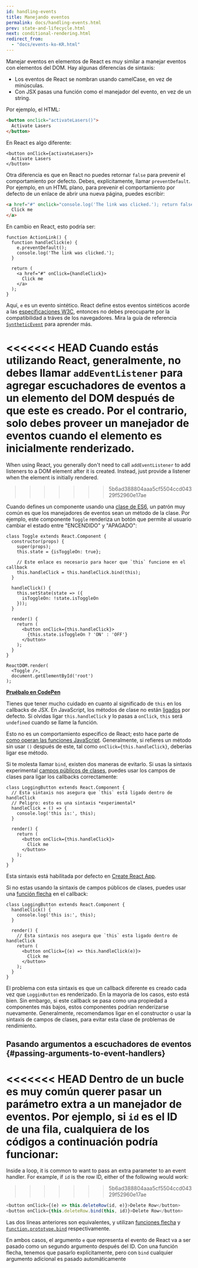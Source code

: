 ```yaml
---
id: handling-events
title: Manejando eventos
permalink: docs/handling-events.html
prev: state-and-lifecycle.html
next: conditional-rendering.html
redirect_from:
  - "docs/events-ko-KR.html"
---
```


Manejar eventos en elementos de React es muy similar a manejar eventos con elementos del DOM. Hay algunas diferencias de sintaxis:

* Los eventos de React se nombran usando camelCase, en vez de minúsculas.
* Con JSX pasas una función como el manejador del evento, en vez de un string.

Por ejemplo, el HTML:

```html
<button onclick="activateLasers()">
  Activate Lasers
</button>
```

En React es algo diferente:

```js{1}
<button onClick={activateLasers}>
  Activate Lasers
</button>
```

Otra diferencia es que en React no puedes retornar `false` para prevenir el comportamiento por defecto. Debes, explícitamente, llamar `preventDefault`. Por ejemplo, en un HTML plano, para prevenir el comportamiento por defecto de un enlace de abrir una nueva página, puedes escribir:

```html
<a href="#" onclick="console.log('The link was clicked.'); return false">
  Click me
</a>
```

En cambio en React, esto podría ser:

```js{2-5,8}
function ActionLink() {
  function handleClick(e) {
    e.preventDefault();
    console.log('The link was clicked.');
  }

  return (
    <a href="#" onClick={handleClick}>
      Click me
    </a>
  );
}
```

Aquí, `e` es un evento sintético. React define estos eventos sintéticos acorde a las [especificaciones W3C](https://www.w3.org/TR/DOM-Level-3-Events/), entonces no debes preocuparte por la compatibilidad a tráves de los navegadores. Mira la guía de referencia [`SyntheticEvent`](/docs/events.html) para aprender más.

<<<<<<< HEAD
Cuando estás utilizando React, generalmente, no debes llamar `addEventListener` para agregar escuchadores de eventos a un elemento del DOM después de que este es creado. Por el contrario, solo debes proveer un manejador de eventos cuando el elemento es inicialmente renderizado.
=======
When using React, you generally don't need to call `addEventListener` to add listeners to a DOM element after it is created. Instead, just provide a listener when the element is initially rendered.
>>>>>>> 5b6ad388804aaa5cf5504ccd04329f52960e17ae

Cuando defines un componente usando una [clase de ES6](https://developer.mozilla.org/es/docs/Web/JavaScript/Referencia/Classes), un patrón muy común es que los manejadores de eventos sean un método de la clase. Por ejemplo, este componente `Toggle` renderiza un botón que permite al usuario cambiar el estado entre "ENCENDIDO" y "APAGADO":

```js{6,7,10-14,18}
class Toggle extends React.Component {
  constructor(props) {
    super(props);
    this.state = {isToggleOn: true};

    // Este enlace es necesario para hacer que `this` funcione en el callback
    this.handleClick = this.handleClick.bind(this);
  }

  handleClick() {
    this.setState(state => ({
      isToggleOn: !state.isToggleOn
    }));
  }

  render() {
    return (
      <button onClick={this.handleClick}>
        {this.state.isToggleOn ? 'ON' : 'OFF'}
      </button>
    );
  }
}

ReactDOM.render(
  <Toggle />,
  document.getElementById('root')
);
```

[**Pruébalo en CodePen**](https://codepen.io/gaearon/pen/xEmzGg?editors=0010)

Tienes que tener mucho cuidado en cuanto al significado de `this` en los callbacks de JSX. En JavaScript, los métodos de clase no están [ligados](https://developer.mozilla.org/es/docs/Web/JavaScript/Reference/Global_objects/Function/bind) por defecto. Si olvidas ligar `this.handleClick` y lo pasas a `onClick`, `this` será `undefined` cuando se llame la función.

Esto no es un comportamiento especifico de React; esto hace parte de [como operan las funciones JavaScript](https://www.smashingmagazine.com/2014/01/understanding-javascript-function-prototype-bind/). Generalmente, si refieres un método sin usar `()` después de este, tal como `onClick={this.handleClick}`, deberías ligar ese método.

Si te molesta llamar `bind`, existen dos maneras de evitarlo. Si usas la sintaxis experimental [campos públicos de clases](https://babeljs.io/docs/plugins/transform-class-properties/), puedes usar los campos de clases para ligar los callbacks correctamente:

```js{2-6}
class LoggingButton extends React.Component {
  // Esta sintaxis nos asegura que `this` está ligado dentro de handleClick
  // Peligro: esto es una sintaxis *experimental*
  handleClick = () => {
    console.log('this is:', this);
  }

  render() {
    return (
      <button onClick={this.handleClick}>
        Click me
      </button>
    );
  }
}
```

Esta sintaxis está habilitada por defecto en [Create React App](https://github.com/facebookincubator/create-react-app).

Si no estas usando la sintaxis de campos públicos de clases, puedes usar una [función flecha](https://developer.mozilla.org/es/docs/Web/JavaScript/Reference/Functions/Arrow_functions) en el callback:

```js{7-9}
class LoggingButton extends React.Component {
  handleClick() {
    console.log('this is:', this);
  }

  render() {
    // Esta sintaxis nos asegura que `this` esta ligado dentro de handleClick
    return (
      <button onClick={(e) => this.handleClick(e)}>
        Click me
      </button>
    );
  }
}
```

El problema con esta sintaxis es que un callback diferente es creado cada vez que `LogginButton` es renderizado. En la mayoría de los casos, esto está bien. Sin embargo, si este callback se pasa como una propiedad a componentes más bajos, estos componentes podrían renderizarse nuevamente. Generalmente, recomendamos ligar en el constructor o usar la sintaxis de campos de clases, para evitar esta clase de problemas de rendimiento.

## Pasando argumentos a escuchadores de eventos {#passing-arguments-to-event-handlers}

<<<<<<< HEAD
Dentro de un bucle es muy común querer pasar un parámetro extra a un manejador de eventos. Por ejemplo, si `id` es el ID de una fila, cualquiera de los códigos a continuación podría funcionar:
=======
Inside a loop, it is common to want to pass an extra parameter to an event handler. For example, if `id` is the row ID, either of the following would work:
>>>>>>> 5b6ad388804aaa5cf5504ccd04329f52960e17ae

```js
<button onClick={(e) => this.deleteRow(id, e)}>Delete Row</button>
<button onClick={this.deleteRow.bind(this, id)}>Delete Row</button>
```

Las dos líneas anteriores son equivalentes, y utilizan [funciones flecha](https://developer.mozilla.org/en-US/docs/Web/JavaScript/Reference/Functions/Arrow_functions) y [`Function.prototype.bind`](https://developer.mozilla.org/en-US/docs/Web/JavaScript/Reference/Global_objects/Function/bind) respectivamente.

En ambos casos, el argumento `e` que representa el evento de React va a ser pasado como un segundo argumento después del ID. Con una función flecha, tenemos que pasarlo explícitamente, pero con `bind` cualquier argumento adicional es pasado automáticamente
